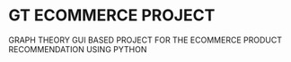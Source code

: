 # GT ECOMMERCE PROJECT
 GRAPH THEORY GUI BASED PROJECT FOR THE ECOMMERCE PRODUCT RECOMMENDATION USING PYTHON

